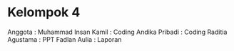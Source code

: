 # Kelompok 4

Anggota :
Muhammad Insan Kamil : Coding
Andika Pribadi : Coding
Raditia Agustama : PPT
Fadlan Aulia : Laporan
